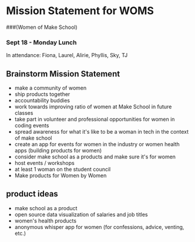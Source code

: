 # Mission Statement for WOMS
###(Women of Make School)

### Sept 18 - Monday Lunch
In attendance: Fiona, Laurel, Alirie, Phyllis, Sky, TJ

## Brainstorm Mission Statement

- make a community of women
- ship products together
- accountability buddies
- work towards improving ratio of women at Make School in future classes
- take part in volunteer and professional opportunities for women in coding events
- spread awareness for what it's like to be a woman in tech in the context of make school
- create an app for events for women in the industry or women health apps (building products for women)
- consider make school as a products and make sure it's for women
- host events / workshops
- at least 1 woman on the student council
- Make products for Women by Women

## product ideas
- make school as a product
- open source data visualization of salaries and job titles
- women's health products
- anonymous whisper app for women (for confessions, advice, venting, etc.)
